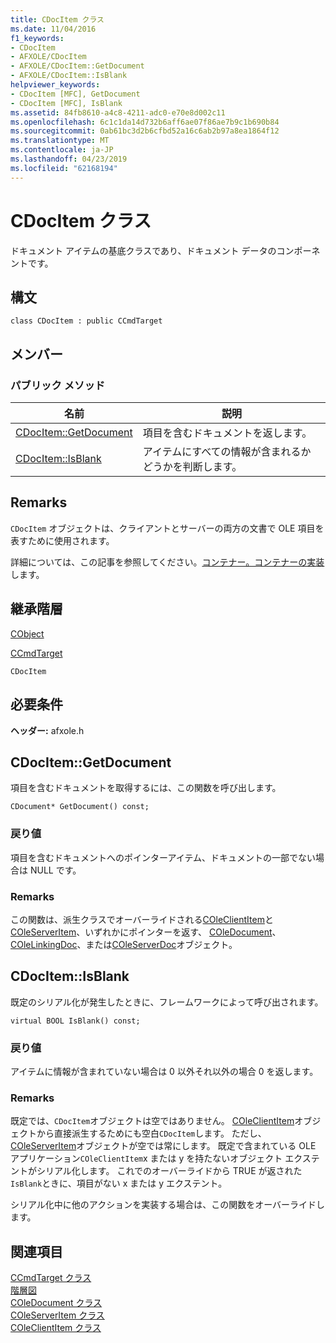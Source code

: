 ```yaml
---
title: CDocItem クラス
ms.date: 11/04/2016
f1_keywords:
- CDocItem
- AFXOLE/CDocItem
- AFXOLE/CDocItem::GetDocument
- AFXOLE/CDocItem::IsBlank
helpviewer_keywords:
- CDocItem [MFC], GetDocument
- CDocItem [MFC], IsBlank
ms.assetid: 84fb8610-a4c8-4211-adc0-e70e8d002c11
ms.openlocfilehash: 6c1c1da14d732b6aff6ae07f86ae7b9c1b690b84
ms.sourcegitcommit: 0ab61bc3d2b6cfbd52a16c6ab2b97a8ea1864f12
ms.translationtype: MT
ms.contentlocale: ja-JP
ms.lasthandoff: 04/23/2019
ms.locfileid: "62168194"
---
```

# <a name="cdocitem-class"></a>CDocItem クラス

ドキュメント アイテムの基底クラスであり、ドキュメント データのコンポーネントです。

## <a name="syntax"></a>構文

```
class CDocItem : public CCmdTarget
```

## <a name="members"></a>メンバー

### <a name="public-methods"></a>パブリック メソッド

|名前|説明|
|----------|-----------------|
|[CDocItem::GetDocument](#getdocument)|項目を含むドキュメントを返します。|
|[CDocItem::IsBlank](#isblank)|アイテムにすべての情報が含まれるかどうかを判断します。|

## <a name="remarks"></a>Remarks

`CDocItem` オブジェクトは、クライアントとサーバーの両方の文書で OLE 項目を表すために使用されます。

詳細については、この記事を参照してください。[コンテナー。コンテナーの実装](../../mfc/containers-implementing-a-container.md)します。

## <a name="inheritance-hierarchy"></a>継承階層

[CObject](../../mfc/reference/cobject-class.md)

[CCmdTarget](../../mfc/reference/ccmdtarget-class.md)

`CDocItem`

## <a name="requirements"></a>必要条件

**ヘッダー:** afxole.h

##  <a name="getdocument"></a>  CDocItem::GetDocument

項目を含むドキュメントを取得するには、この関数を呼び出します。

```
CDocument* GetDocument() const;
```

### <a name="return-value"></a>戻り値

項目を含むドキュメントへのポインターアイテム、ドキュメントの一部でない場合は NULL です。

### <a name="remarks"></a>Remarks

この関数は、派生クラスでオーバーライドされる[COleClientItem](../../mfc/reference/coleclientitem-class.md)と[COleServerItem](../../mfc/reference/coleserveritem-class.md)、いずれかにポインターを返す、 [COleDocument](../../mfc/reference/coledocument-class.md)、 [COleLinkingDoc](../../mfc/reference/colelinkingdoc-class.md)、または[COleServerDoc](../../mfc/reference/coleserverdoc-class.md)オブジェクト。

##  <a name="isblank"></a>  CDocItem::IsBlank

既定のシリアル化が発生したときに、フレームワークによって呼び出されます。

```
virtual BOOL IsBlank() const;
```

### <a name="return-value"></a>戻り値

アイテムに情報が含まれていない場合は 0 以外それ以外の場合 0 を返します。

### <a name="remarks"></a>Remarks

既定では、`CDocItem`オブジェクトは空ではありません。 [COleClientItem](../../mfc/reference/coleclientitem-class.md)オブジェクトから直接派生するためにも空白`CDocItem`します。 ただし、 [COleServerItem](../../mfc/reference/coleserveritem-class.md)オブジェクトが空では常にします。 既定で含まれている OLE アプリケーション`COleClientItem`x または y を持たないオブジェクト エクステントがシリアル化します。 これでのオーバーライドから TRUE が返された`IsBlank`ときに、項目がない x または y エクステント。

シリアル化中に他のアクションを実装する場合は、この関数をオーバーライドします。

## <a name="see-also"></a>関連項目

[CCmdTarget クラス](../../mfc/reference/ccmdtarget-class.md)<br/>
[階層図](../../mfc/hierarchy-chart.md)<br/>
[COleDocument クラス](../../mfc/reference/coledocument-class.md)<br/>
[COleServerItem クラス](../../mfc/reference/coleserveritem-class.md)<br/>
[COleClientItem クラス](../../mfc/reference/coleclientitem-class.md)

